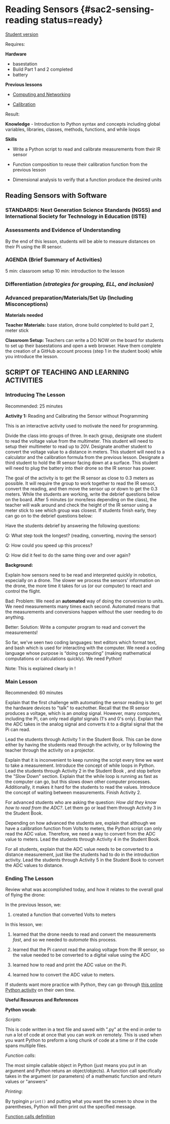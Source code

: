 # Reading Sensors {#sac2-sensing-reading status=ready}

[Student version](+duckiesky_high_school_student#sac2-sensing-reading)

<div class='requirements' markdown='1'>

Requires:

**Hardware**
- basestation
- Build Part 1 and 2 completed
- battery

**Previous lessons**

- [Computing and Networking](#computing)

- [Calibration](#sac2-sensing-calibration)

Result:

**Knowledge** - Introduction to Python syntax and concepts including global variables, libraries, classes, methods, functions, and while loops

**Skills**
- Write a Python script to read and calibrate measurements from their IR sensor

- Function composition to reuse their calibration function from the previous lesson

- Dimensional analysis to verify that a function produce the desired units

</div>

## Reading Sensors with Software


### STANDARDS: Next Generation Science Standards (NGSS) and International Society for Technology in Education (ISTE)



### Assessments and Evidence of Understanding

By the end of this lesson, students will be able to measure distances on their Pi using the IR sensor.


### AGENDA (Brief Summary of Activities)
5 min: classroom setup
10 min: introduction to the lesson




### Differentiation _(strategies for grouping, ELL, and inclusion)_


### Advanced preparation/Materials/Set Up (Including Misconceptions)

**Materials needed**

**Teacher Materials:** base station, drone build completed to build part 2, meter stick

**Classroom Setup:** Teachers can write a DO NOW on the board for students to set up their basestations and open a web browser. Have them complete the creation of a GitHub account process (step 1 in the student book) while you introduce the lesson.


## SCRIPT OF TEACHING AND LEARNING ACTIVITIES


### Introducing The Lesson

Recommended: 25 minutes

**Activity 1:** Reading and Calibrating the Sensor without Programming

This is an interactive activity used to motivate the need for programming.

Divide the class into groups of three. In each group, designate one student to read the voltage value from the multimeter. This student will need to setup their multimeter to read up to 20V. Designate another student to convert the voltage value to a distance in meters. This student will need to a calculator and the calibration formula from the previous lesson. Designate a third student to hold the IR sensor facing down at a surface. This student will need to plug the battery into their drone so the IR sensor has power.

The goal of the activity is to get the IR sensor as close to 0.3 meters as possible. It will require the group to work together to read the IR sensor, convert the reading, and then move the sensor up or down to get the 0.3 meters. While the students are working, write the debrief questions below on the board. After 5 minutes (or more/less depending on the class), the teacher will walk around and check the height of the IR sensor using a meter stick to see which group was closest. If students finish early, they can go on to the debrief questions below:

Have the students debrief by answering the following questions:

Q: What step took the longest? (reading, converting, moving the sensor)

Q: How could you speed up this process?

Q: How did it feel to do the same thing over and over again?

**Background:**

Explain how sensors need to be read and interpreted quickly in robotics, especially on a drone. The slower we process the sensors' information on the drone, the more time it takes for us (or our computer) to react and control the flight.

Bad: Problem: We need an **automated** way of doing the conversion to units. We need measurements many times each second. Automated means that the measurements and conversions happen without the user needing to do anything.

Better: Solution: Write a computer program to read and convert the measurements!

So far, we've seen two coding languages: text editors which format text, and bash which is used for interacting with the computer. We need a coding language whose purpose is “doing computing” (making mathematical computations or calculations quickly). We need Python!


Note: This is explained clearly in !


### Main Lesson

Recommended: 60 minutes

Explain that the first challenge with automating the sensor reading is to get the hardware devices to "talk" to eachother. Recall that the IR sensor produces a voltage, which is an *analog* signal. However, many computers, including the Pi, can only read *digital* signals (1's and 0's only). Explain that the ADC takes in the analog signal and converts it to a digital signal that the Pi can read.

Lead the students through Activity 1 in the Student Book. This can be done either by having the students read through the activity, or by following the teacher through the activity on a projector.

Explain that it is inconvenient to keep running the script every time we want to take a measurement. Introduce the concept of while loops in Python. Lead the students through Activity 2 in the Student Book , and stop before the "Slow Down" section. Explain that the while loop is running as fast as the computer can go, but this slows down other computer processes. Additionally, it makes it hard for the students to read the values. Introduce the concept of waiting between measurements. Finish Activity 2.

For advanced students who are asking the question: *How did they know how to read from the ADC?*. Let them go or lead them through Activity 3 in the Student Book.

Depending on how advanced the students are, explain that although we have a calibration function from Volts to meters, the Python script can only read the ADC value. Therefore, we need a way to convert from the ADC value to meters. Lead the students through Activity 4 in the Student Book.

For all students, explain that the ADC value needs to be converted to a distance measurement, just like the students had to do in the introduction activity. Lead the students through Activity 5 in the Student Book to convert the ADC values to distance.


### Ending The Lesson

Review what was accomplished today, and how it relates to the overall goal of flying the drone:

In the previous lesson, we:

1. created a function that converted Volts to meters

In this lesson, we:

1. learned that the drone needs to read and convert the measurements *fast*, and so we needed to *automate* this process.

1. learned that the Pi cannot read the analog voltage from the IR sensor, so the value needed to be converted to a digital value using the ADC

1. learned how to read and print the ADC value on the Pi.

1. learned how to convert the ADC value to meters.


If students want more practice with Python, they can go through [this online Python activity](https://cscircles.cemc.uwaterloo.ca) on their own time.


**Useful Resources and References**

**Python vocab**:

_Scripts_:

This is code written in a text file and saved with ".py" at the end in order to run a lot of code at once that you can work on remotely. This is used when you want Python to preform a long chunk of code at a time or if the code spans multiple files.  

_Function calls_:

The most simple callable object in Python (just means you put in an argument and Python retuns an object/objects). A function call specifically takes in the argument (or parameters) of a mathematic function and return values or "answers"

_Printing_:

<div class='example-usage' markdown="1">

By typingin `print()` and putting what you want the screen to show in the parentheses, Python will then print out the specified message.

</div>


[Function calls definition](https://en.wikibooks.org/wiki/Python_Programming/Functions#:~:text=6%20External%20Links-,Function%20Calls,classes%20or%20certain%20class%20instances.)
